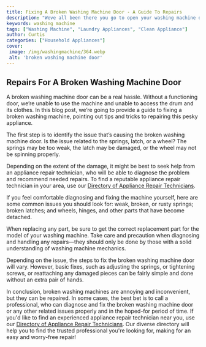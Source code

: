 ```yaml
---
title: Fixing A Broken Washing Machine Door - A Guide To Repairs
description: "Weve all been there you go to open your washing machine door only to find it wont budge Here we show you how to fix your broken washing machine door with our step by step guide You can finally get back to doing your laundry"
keywords: washing machine
tags: ["Washing Machine", "Laundry Appliances", "Clean Appliance"]
author: Curtis
categories: ["Household Appliances"]
cover: 
 image: /img/washingmachine/364.webp
 alt: 'broken washing machine door'
---
```

## Repairs For A Broken Washing Machine Door

A broken washing machine door can be a real hassle. Without a functioning door, we’re unable to use the machine and unable to access the drum and its clothes. In this blog post, we’re going to provide a guide to fixing a broken washing machine, pointing out tips and tricks to repairing this pesky appliance.

The first step is to identify the issue that’s causing the broken washing machine door. Is the issue related to the springs, latch, or a wheel? The springs may be too weak, the latch may be damaged, or the wheel may not be spinning properly. 

Depending on the extent of the damage, it might be best to seek help from an appliance repair technician, who will be able to diagnose the problem and recommend needed repairs. To find a reputable appliance repair technician in your area, use our [Directory of Appliance Repair Technicians](./pages/appliance-repair-technicians).

If you feel comfortable diagnosing and fixing the machine yourself, here are some common issues you should look for: weak, broken, or rusty springs; broken latches; and wheels, hinges, and other parts that have become detached. 

When replacing any part, be sure to get the correct replacement part for the model of your washing machine. Take care and precaution when diagnosing and handling any repairs—they should only be done by those with a solid understanding of washing machine mechanics.

Depending on the issue, the steps to fix the broken washing machine door will vary. However, basic fixes, such as adjusting the springs, or tightening screws, or reattaching any damaged pieces can be fairly simple and done without an extra pair of hands.

In conclusion, broken washing machines are annoying and inconvenient, but they can be repaired. In some cases, the best bet is to call a professional, who can diagnose and fix the broken washing machine door or any other related issues properly and in the hoped-for period of time. If you'd like to find an experienced appliance repair technician near you, use our [Directory of Appliance Repair Technicians](./pages/appliance-repair-technicians). Our diverse directory will help you to find the trusted professional you're looking for, making for an easy and worry-free repair!
